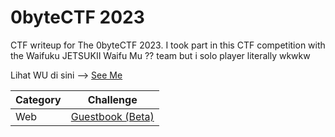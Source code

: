 # 0byteCTF 2023
CTF writeup for The 0byteCTF 2023. I took part in this CTF competition with the Waifuku JETSUKII Waifu Mu ?? team but i solo player literally wkwkw

Lihat WU di sini --> [See Me](https://drive.google.com/file/d/1yo6EgDCGPQ2ggonCdXI7wdpIIGEd5cp-/view?usp=sharing)

| Category | Challenge |
| --- | --- |
| Web | [Guestbook (Beta)](https://drive.google.com/file/d/1yo6EgDCGPQ2ggonCdXI7wdpIIGEd5cp-/view?usp=sharing)


